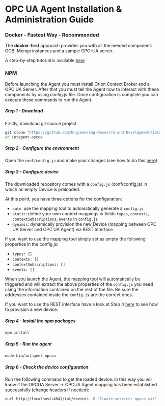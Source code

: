 # OPC UA Agent Installation & Administration Guide

### Docker - Fastest Way - Recommended

The **docker-first** approach provides you with all the needed component: OCB, Mongo instances and a sample OPC-UA
server.

A step-by-step tutorial is available [here](./opc_ua_agent_tutorial.md)

### NPM

Before launching the Agent you must install Orion Context Broker and a OPC UA Server. After that you must tell the Agent
how to interact with these components by using config.js file. Once configuration is complete you can execute these
commands to run the Agent.

##### Step 1 - Download

Firstly, download git source project

```bash
git clone "https://github.com/Engineering-Research-and-Development/iotagent-opcua"
cd iotagent-opcua
```

##### Step 2 - Configure the environment

Open the `conf/config.js` and make your changes (see how to do this [here](howto.md)).

##### Step 3 - Configure device

The downloaded repository comes with a `config.js` (conf/config.js) in which an empty Device is preloaded.

At this point, you have three options for the configuration:

-   `auto`: use the mapping tool to automatically generate a `config.js`
-   `static`: define your own context mappings in fields `types`, `contexts`, `contextSubscriptions`, `events` in
    `config.js`
-   `dynamic`: dynamically provision the new Device (mapping between OPC UA Server and OPC UA Agent) via REST interface

If you want to use the mapping tool simply set as empty the following properties in the config.js:

-   `types: {}`
-   `contexts: []`
-   `contextSubscriptions: []`
-   `events: []`

When you launch the Agent, the mapping tool will automatically be triggered and will extract the above properties of the
`config.js` you need using the information contained on the rest of the file. Be sure the addresses contained inside the
`config.js` are the correct ones.

If you want to use the REST interface have a look at Step 4
[here](https://iotagent-opcua.readthedocs.io/en/latest/opc_ua_agent_tutorial.html#step-by-step-tutorial) to see how to
provision a new device.

##### Step 4 - Install the npm packages

```bash
npm install
```

##### Step 5 - Run the agent

```bash
node bin/iotagent-opcua
```

##### Step 6 - Check the device configuration

Run the following command to get the loaded device. In this way you will know if the OPCUA Server -> OPCUA Agent mapping
has been established successfully (change headers if needed):

```bash
curl http://localhost:4041/iot/devices -H "fiware-service: opcua_car" -H "fiware-servicepath: /demo"
```
